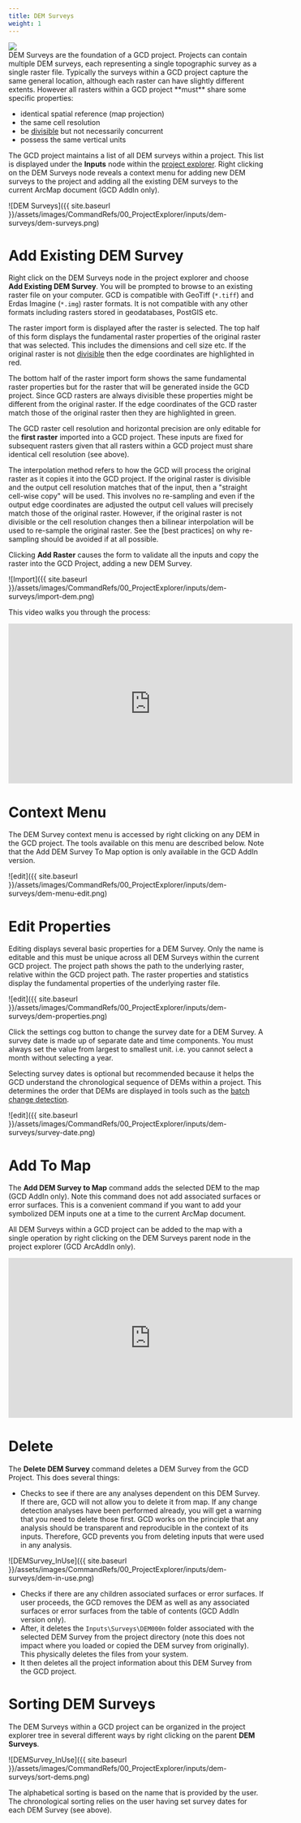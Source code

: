 ```yaml
---
title: DEM Surveys
weight: 1
---
```


<div class="float-right">
<img src="{{ site.baseurl }}/assets/images/datasets/feshie_200h.png">
</div>
DEM Surveys are the foundation of a GCD project. Projects can contain multiple DEM surveys, each representing a single topographic survey as a single raster file. Typically the surveys within a GCD project capture the same general location, although each raster can have slightly different extents. However all rasters within a GCD project **must** share some specific properties:

* identical spatial reference (map projection)
* the same cell resolution
* be [divisible]() but not necessarily concurrent
* possess the same vertical units

The GCD project maintains a list of all DEM surveys within a project. This list is displayed under the **Inputs** node within the [project explorer](). Right clicking on the DEM Surveys node reveals a context menu for adding new DEM surveys to the project and adding all the existing DEM surveys to the current ArcMap document (GCD AddIn only).

![DEM Surveys]({{ site.baseurl }}/assets/images/CommandRefs/00_ProjectExplorer/inputs/dem-surveys/dem-surveys.png)

# Add Existing DEM Survey

Right click on the DEM Surveys node in the project explorer and choose **Add Existing DEM Survey**. You will be prompted to browse to an existing raster file on your computer. GCD is compatible with GeoTiff (`*.tiff`) and Erdas Imagine (`*.img`) raster formats. It is not compatible with any other formats including rasters stored in geodatabases, PostGIS etc. 

The raster import form is displayed after the raster is selected. The top half of this form displays the fundamental raster properties of the original raster that was selected. This includes the dimensions and cell size etc. If the original raster is not [divisible]() then the edge coordinates are highlighted in red.

The bottom half of the raster import form shows the same fundamental raster properties but for the raster that will be generated inside the GCD project. Since GCD rasters are always divisible these properties might be different from the original raster. If the edge coordinates of the GCD raster match those of the original raster then they are highlighted in green.

The GCD raster cell resolution and horizontal precision are only editable for the **first raster** imported into a GCD project. These inputs are fixed for subsequent rasters given that all rasters within a GCD project must share identical cell resolution (see above).

The interpolation method refers to how the GCD will process the original raster as it copies it into the GCD project. If the original raster is divisible and the output cell resolution matches that of the input, then a "straight cell-wise copy" will be used. This involves no re-sampling and even if the output edge coordinates are adjusted the output cell values will precisely match those of the original raster. However, if the original raster is not divisible or the cell resolution changes then a bilinear interpolation will be used to re-sample the original raster. See the [best practices] on why re-sampling should be avoided if at all possible.

Clicking **Add Raster** causes the form to validate all the inputs and copy the raster into the GCD Project, adding a new DEM Survey.

![Import]({{ site.baseurl }}/assets/images/CommandRefs/00_ProjectExplorer/inputs/dem-surveys/import-dem.png)

This video walks you through the process:

<div class="responsive-embed">
<iframe width="560" height="315" src="https://www.youtube.com/embed/JMmf8xFgMug?rel=0" frameborder="0" allow="autoplay; encrypted-media" allowfullscreen></iframe>
</div>

# Context Menu

The DEM Survey context menu is accessed by right clicking on any DEM in the GCD project. The tools available on this menu are described below. Note that the Add DEM Survey To Map option is only available in the GCD AddIn version.

![edit]({{ site.baseurl }}/assets/images/CommandRefs/00_ProjectExplorer/inputs/dem-surveys/dem-menu-edit.png)

# Edit Properties

Editing displays several basic properties for a DEM Survey. Only the name is editable and this must be unique across all DEM Surveys within the current GCD project. The project path shows the path to the underlying raster, relative within the GCD project path. The raster properties and statistics display the fundamental properties of the underlying raster file.

![edit]({{ site.baseurl }}/assets/images/CommandRefs/00_ProjectExplorer/inputs/dem-surveys/dem-properties.png)

Click the settings cog button to change the survey date for a DEM Survey. A survey date is made up of separate date and time components. You must always set the value from largest to smallest unit. i.e. you cannot select a month without selecting a year. 

Selecting survey dates is optional but recommended because it helps the GCD understand the chronological sequence of DEMs within a project. This determines the order that DEMs are displayed in tools such as the [batch change detection]().

![edit]({{ site.baseurl }}/assets/images/CommandRefs/00_ProjectExplorer/inputs/dem-surveys/survey-date.png)

# Add To Map

The **Add DEM Survey to Map** command adds the selected DEM to the map (GCD AddIn only). Note this command does not add associated surfaces or error surfaces. This is a convenient command if you want to add your symbolized DEM inputs one at a time to the current ArcMap document. 

All DEM Surveys within a GCD project can be added to the map with a single operation by right clicking on the DEM Surveys parent node in the project explorer (GCD ArcAddIn only).

<div class="responsive-embed">
<iframe width="560" height="315" src="https://www.youtube.com/embed/dAgkkCwc3kA?rel=0" frameborder="0" allow="autoplay; encrypted-media" allowfullscreen></iframe>
</div>

# Delete

The **Delete DEM Survey** command deletes a DEM Survey from the GCD Project. This does several things:

- Checks to see if there are any analyses dependent on this DEM Survey. If there are, GCD will not allow you to delete it from map. If any change detection analyses have been performed already, you will get a warning that you need to delete those first. GCD works on the principle that any analysis should be transparent and reproducible in the context of its inputs. Therefore, GCD prevents you from deleting inputs that were used in any analysis. 

![DEMSurvey_InUse]({{ site.baseurl }}/assets/images/CommandRefs/00_ProjectExplorer/inputs/dem-surveys/dem-in-use.png)

* Checks if there are any children associated surfaces or error surfaces. If user proceeds, the GCD removes the DEM as well as any associated surfaces or error surfaces from the table of contents (GCD AddIn version only).
* After, it deletes the `Inputs\Surveys\DEM000n` folder associated with the selected DEM Survey from the project directory (note this does not impact where you loaded or copied the DEM survey from originally). This physically deletes the files from your system.
* It then deletes all the project information about this DEM Survey from the GCD project.

# Sorting DEM Surveys

The DEM Surveys within a GCD project can be organized in the project explorer tree in several different ways by right clicking on the parent **DEM Surveys**.

![DEMSurvey_InUse]({{ site.baseurl }}/assets/images/CommandRefs/00_ProjectExplorer/inputs/dem-surveys/sort-dems.png)

The alphabetical sorting is based on the name that is provided by the user. The chronological sorting relies on the user having set survey dates for each DEM Survey (see above).
